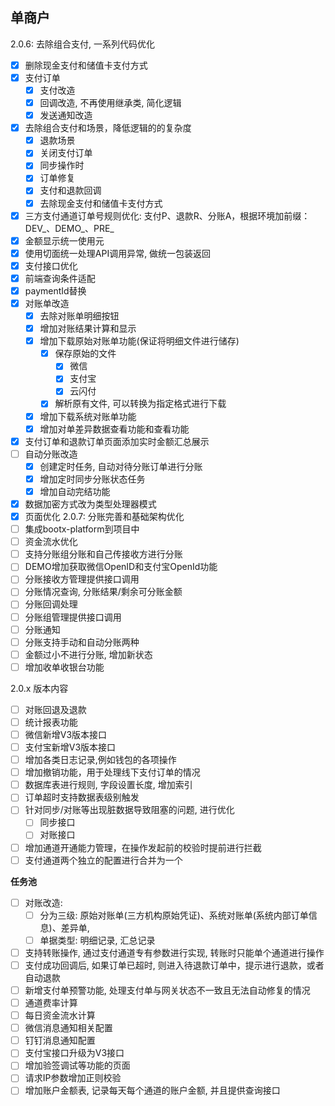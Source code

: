## 单商户
2.0.6: 去除组合支付, 一系列代码优化
- [x] 删除现金支付和储值卡支付方式
- [x] 支付订单
  - [x] 支付改造
  - [x] 回调改造, 不再使用继承类, 简化逻辑
  - [x] 发送通知改造
- [x] 去除组合支付和场景，降低逻辑的的复杂度
  - [x] 退款场景
  - [x] 关闭支付订单
  - [x] 同步操作时
  - [x] 订单修复
  - [x] 支付和退款回调
  - [x] 去除现金支付和储值卡支付方式
- [x] 三方支付通道订单号规则优化: 支付P、退款R、分账A，根据环境加前缀：DEV_、DEMO_、PRE_
- [x] 金额显示统一使用元
- [x] 使用切面统一处理API调用异常, 做统一包装返回
- [x] 支付接口优化
- [x] 前端查询条件适配
- [x] paymentId替换
- [x] 对账单改造
  - [x] 去除对账单明细按钮
  - [x] 增加对账结果计算和显示
  - [x] 增加下载原始对账单功能(保证将明细文件进行储存)
    - [x] 保存原始的文件
      - [x] 微信
      - [x] 支付宝
      - [x] 云闪付
    - [x] 解析原有文件, 可以转换为指定格式进行下载
  - [x] 增加下载系统对账单功能
  - [x] 增加对单差异数据查看功能和查看功能
- [x] 支付订单和退款订单页面添加实时金额汇总展示
- [ ] 自动分账改造
  - [x] 创建定时任务, 自动对待分账订单进行分账
  - [x] 增加定时同步分账状态任务
  - [x] 增加自动完结功能
- [x] 数据加密方式改为类型处理器模式
- [x] 页面优化
2.0.7: 分账完善和基础架构优化
- [ ] 集成bootx-platform到项目中
- [ ] 资金流水优化
- [ ] 支持分账组分账和自己传接收方进行分账
- [ ] DEMO增加获取微信OpenID和支付宝OpenId功能
- [ ] 分账接收方管理提供接口调用
- [ ] 分账情况查询, 分账结果/剩余可分账金额
- [ ] 分账回调处理
- [ ] 分账组管理提供接口调用
- [ ] 分账通知
- [ ] 分账支持手动和自动分账两种
- [ ] 金额过小不进行分账, 增加新状态
- [ ] 增加收单收银台功能

2.0.x 版本内容
- [ ] 对账回退及退款
- [ ] 统计报表功能
- [ ] 微信新增V3版本接口
- [ ] 支付宝新增V3版本接口
- [ ] 增加各类日志记录,例如钱包的各项操作
- [ ] 增加撤销功能，用于处理线下支付订单的情况
- [ ] 数据库表进行规则, 字段设置长度, 增加索引
- [ ] 订单超时支持数据表级别触发
- [ ] 针对同步/对账等出现脏数据导致阻塞的问题, 进行优化
    - [ ] 同步接口
    - [ ] 对账接口
- [ ] 增加通道开通能力管理，在操作发起前的校验时提前进行拦截
- [ ] 支付通道两个独立的配置进行合并为一个
    
**任务池**
- [ ] 对账改造: 
  - [ ] 分为三级: 原始对账单(三方机构原始凭证)、系统对账单(系统内部订单信息)、差异单,
  - [ ] 单据类型: 明细记录, 汇总记录
- [ ] 支持转账操作, 通过支付通道专有参数进行实现, 转账时只能单个通道进行操作
- [ ] 支付成功回调后, 如果订单已超时, 则进入待退款订单中，提示进行退款，或者自动退款
- [ ] 新增支付单预警功能, 处理支付单与网关状态不一致且无法自动修复的情况
- [ ] 通道费率计算
- [ ] 每日资金流水计算
- [ ] 微信消息通知相关配置
- [ ] 钉钉消息通知配置
- [ ] 支付宝接口升级为V3接口
- [ ] 增加验签调试等功能的页面
- [ ] 请求IP参数增加正则校验
- [ ] 增加账户金额表, 记录每天每个通道的账户金额, 并且提供查询接口
